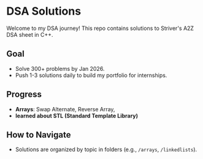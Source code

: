 # DSA Solutions
Welcome to my DSA journey! This repo contains solutions to Striver's A2Z DSA sheet in C++.

## Goal
- Solve 300+ problems by Jan 2026.
- Push 1-3 solutions daily to build my portfolio for internships.

## Progress
- **Arrays**: Swap Alternate, Reverse Array, 
- **learned about STL (Standard Template Library)**

## How to Navigate
- Solutions are organized by topic in folders (e.g., `/arrays`, `/linkedlists`).
